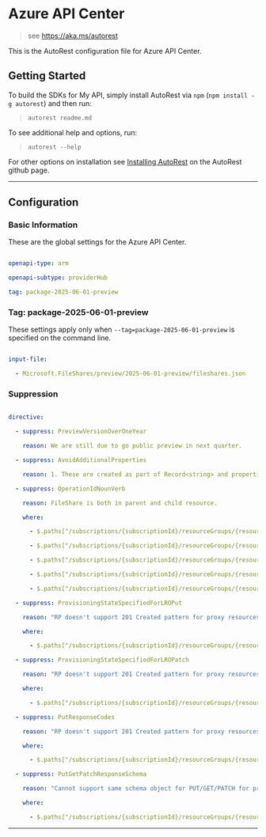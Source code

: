 # Azure API Center




> see https://aka.ms/autorest



This is the AutoRest configuration file for Azure API Center.




## Getting Started




To build the SDKs for My API, simply install AutoRest via `npm` (`npm install -g autorest`) and then run:




> `autorest readme.md`



To see additional help and options, run:




> `autorest --help`



For other options on installation see [Installing AutoRest](https://aka.ms/autorest/install) on the AutoRest github page.




---




## Configuration




### Basic Information




These are the global settings for the Azure API Center.




``` yaml

openapi-type: arm

openapi-subtype: providerHub

tag: package-2025-06-01-preview

```



### Tag: package-2025-06-01-preview



These settings apply only when `--tag=package-2025-06-01-preview` is specified on the command line.




```yaml $(tag) == 'package-2025-06-01-preview'

input-file:

  - Microsoft.FileShares/preview/2025-06-01-preview/fileshares.json

```




### Suppression




``` yaml

directive:

  - suppress: PreviewVersionOverOneYear

    reason: We are still due to go public preview in next quarter.

  - suppress: AvoidAdditionalProperties

    reason: 1. These are created as part of Record<string> and properties constructs.

  - suppress: OperationIdNounVerb

    reason: FileShare is both in parent and child resource.

    where:

      - $.paths["/subscriptions/{subscriptionId}/resourceGroups/{resourceGroupName}/providers/Microsoft.FileShares/fileShares/{resourceName}/fileShareSnapshots"].get.operationId

      - $.paths["/subscriptions/{subscriptionId}/resourceGroups/{resourceGroupName}/providers/Microsoft.FileShares/fileShares/{resourceName}/fileShareSnapshots/{name}"].put.operationId

      - $.paths["/subscriptions/{subscriptionId}/resourceGroups/{resourceGroupName}/providers/Microsoft.FileShares/fileShares/{resourceName}/fileShareSnapshots/{name}"].get.operationId

      - $.paths["/subscriptions/{subscriptionId}/resourceGroups/{resourceGroupName}/providers/Microsoft.FileShares/fileShares/{resourceName}/fileShareSnapshots/{name}"].delete.operationId

      - $.paths["/subscriptions/{subscriptionId}/resourceGroups/{resourceGroupName}/providers/Microsoft.FileShares/fileShares/{resourceName}/fileShareSnapshots/{name}"].patch.operationId

  - suppress: ProvisioningStateSpecifiedForLROPut

    reason: "RP doesn't support 201 Created pattern for proxy resources in public preview. To be addressed in GA."

    where:

      - $.paths["/subscriptions/{subscriptionId}/resourceGroups/{resourceGroupName}/providers/Microsoft.FileShares/fileShares/{resourceName}/fileShareSnapshots/{name}"].put

  - suppress: ProvisioningStateSpecifiedForLROPatch

    reason: "RP doesn't support 201 Created pattern for proxy resources in public preview. To be addressed in GA."

    where:

      - $.paths["/subscriptions/{subscriptionId}/resourceGroups/{resourceGroupName}/providers/Microsoft.FileShares/fileShares/{resourceName}/fileShareSnapshots/{name}"].patch.responses["200"]

  - suppress: PutResponseCodes

    reason: "RP doesn't support 201 Created pattern for proxy resources in public preview. To be addressed in GA."

    where:

      - $.paths["/subscriptions/{subscriptionId}/resourceGroups/{resourceGroupName}/providers/Microsoft.FileShares/fileShares/{resourceName}/fileShareSnapshots/{name}"].put

  - suppress: PutGetPatchResponseSchema

    reason: "Cannot support same schema object for PUT/GET/PATCH for proxy object due to 202 response"

    where:

      - $.paths["/subscriptions/{subscriptionId}/resourceGroups/{resourceGroupName}/providers/Microsoft.FileShares/fileShares/{resourceName}/fileShareSnapshots/{name}"]

```




---
